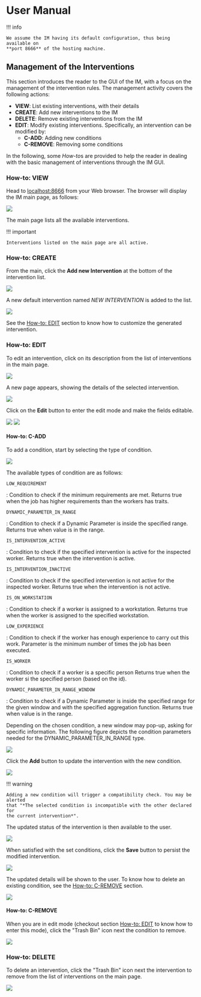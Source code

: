 # User Manual

!!! info

    We assume the IM having its default configuration, thus being available on
    **port 8666** of the hosting machine.

## Management of the Interventions

This section introduces the reader to the GUI of the IM, with a focus on
the management of the intervention rules. The management activity covers
the following actions:

-   **VIEW**: List existing interventions, with their details
-   **CREATE**: Add new interventions to the IM
-   **DELETE**: Remove existing interventions from the IM
-   **EDIT**: Modify existing interventions. Specifically, an intervention
    can be modified by:
    -   **C-ADD**: Adding new conditions
    -   **C-REMOVE**: Removing some conditions

In the following, some *How-to*s are provided to help the reader in dealing with
the basic management of interventions through the IM GUI.

### How-to: VIEW

Head to [localhost:8666](http://localhost:8666) from your Web browser.
The browser will display the IM main page, as follows:

![](img/browser_list.png)

The main page lists all the available interventions.

!!! important

    Interventions listed on the main page are all active.

### How-to: CREATE

From the main, click the **Add new Intervention** at the bottom of the
intervention list.

![](img/browser_add.png)

A new default intervention named *NEW INTERVENTION* is added to the list.

![](img/browser_new.png)

See the [How-to: EDIT](#how-to-edit) section to know how to customize the
generated intervention.

### How-to: EDIT

To edit an intervention, click on its description from the list of interventions
in the main page.

![](img/browser_select.png)

A new page appears, showing the details of the selected intervention.

![](img/browser_details.png)

Click on the **Edit** button to enter the edit mode and make the fields
editable.

![](img/browser_edit.png)
![](img/browser_edit_mode.png)

#### How-to: C-ADD
To add a condition, start by selecting the type of condition.

![](img/browser_edit_condition_types.png)

The available types of condition are as follows:

`LOW_REQUIREMENT`

:   Condition to check if the minimum requirements are met. Returns true when
the job has higher requirements than the workers has traits.

`DYNAMIC_PARAMETER_IN_RANGE`

:   Condition to check if a Dynamic Parameter is inside the specified range.
Returns true when value is in the range.

`IS_INTERVENTION_ACTIVE`

:   Condition to check if the specified intervention is active for the inspected
worker. Returns true when the intervention is active.

`IS_INTERVENTION_INACTIVE`

:   Condition to check if the specified intervention is not active for the
inspected worker. Returns true when the intervention is not active.

`IS_ON_WORKSTATION`

:   Condition to check if a worker is assigned to a workstation. Returns true
when the worker is assigned to the specified workstation.

`LOW_EXPERIENCE`

:   Condition to check if the worker has enough experience to carry out this
work. Parameter is the minimum number of times the job has been executed.

`IS_WORKER`

:   Condition to check if a worker is a specific person Returns true when the
worker si the specified person (based on the id).

`DYNAMIC_PARAMETER_IN_RANGE_WINDOW`

:   Condition to check if a Dynamic Parameter is inside the specified range for
the given window and with the specified aggregation function. Returns true when
value is in the range.

Depending on the chosen condition, a new window may pop-up, asking for specific
information. The following figure depicts the condition parameters needed for
the DYNAMIC_PARAMETER_IN_RANGE type.

![](./img/browser_edit_condition.png)

Click the **Add** button to update the intervention with the new condition.

![](./img/browser_edit_condition_add.png)


!!! warning

    Adding a new condition will trigger a compatibility check. You may be alerted
    that "*The selected condition is incompatible with the other declared for
    the current intervention*".

The updated status of the intervention is then available to the user.

![](./img/browser_edit_update.png)

When satisfied with the set conditions, click the **Save** button to persist the
modified intervention.

![](./img/browser_edit_save.png)

The updated details will be shown to the user.
To know how to delete an existing condition, see the [How-to: C-REMOVE](#how-to-c-remove)
section.

![](./img/browser_details_update.png)


#### How-to: C-REMOVE

When you are in edit mode (checkout section [How-to: EDIT](#how-to-edit) to know how to enter this mode), click the "Trash Bin" icon next the condition to remove.

![](./img/browser_edit_condition_remove.png)



### How-to: DELETE

To delete an intervention, click the "Trash Bin" icon next the intervention to remove from the list of interventions on the main page.

![](./img/browser_remove.png)
